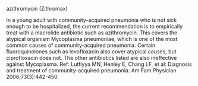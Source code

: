 azithromycin (Zithromax)

In a young adult with community-acquired pneumonia who is not sick enough to be hospitalized, the current recommendation is to empirically treat with a macrolide antibiotic such as azithromycin. This covers the atypical organism Mycoplasma pneumoniae, which is one of the most common causes of community-acquired pneumonia. Certain fluoroquinolones such as levofloxacin also cover atypical causes, but ciprofloxacin does not. The other antibiotics listed are also ineffective against Mycoplasma.
Ref: Lutfiyya MN, Henley E, Chang LF, et al: Diagnosis and treatment of community-acquired pneumonia. Am Fam Physician 2006;73(3):442-450.
